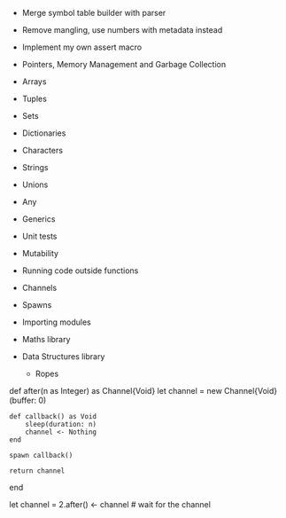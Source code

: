 - Merge symbol table builder with parser
- Remove mangling, use numbers with metadata instead
- Implement my own assert macro

- Pointers, Memory Management and Garbage Collection

- Arrays
- Tuples
- Sets
- Dictionaries
- Characters
- Strings
- Unions
- Any
- Generics

- Unit tests
- Mutability
- Running code outside functions
- Channels
- Spawns
- Importing modules

- Maths library

- Data Structures library
  - Ropes

def after(n as Integer) as Channel{Void}
    let channel = new Channel{Void}(buffer: 0)

    def callback() as Void
        sleep(duration: n)
        channel <- Nothing
    end

    spawn callback()

    return channel
end

let channel = 2.after()
<- channel  # wait for the channel
